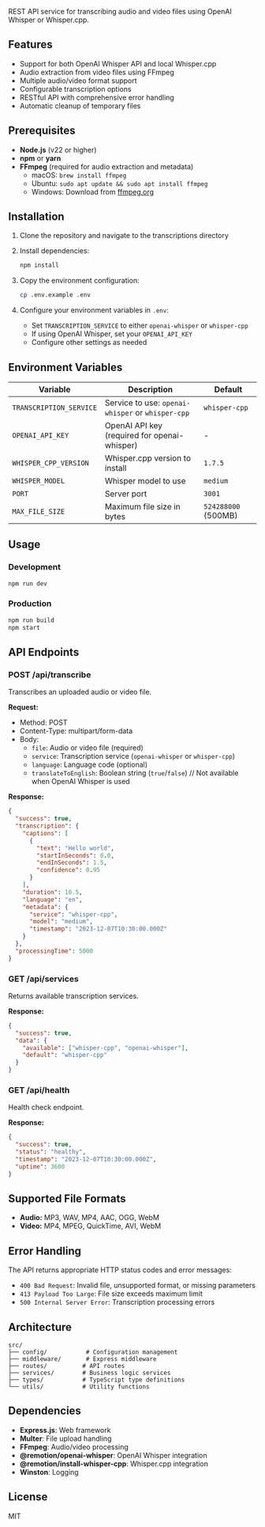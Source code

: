 REST API service for transcribing audio and video files using OpenAI Whisper or Whisper.cpp.

## Features

- Support for both OpenAI Whisper API and local Whisper.cpp
- Audio extraction from video files using FFmpeg
- Multiple audio/video format support
- Configurable transcription options
- RESTful API with comprehensive error handling
- Automatic cleanup of temporary files

## Prerequisites

- **Node.js** (v22 or higher)
- **npm** or **yarn**
- **FFmpeg** (required for audio extraction and metadata)
  - macOS: `brew install ffmpeg`
  - Ubuntu: `sudo apt update && sudo apt install ffmpeg`
  - Windows: Download from [ffmpeg.org](https://ffmpeg.org/download.html)

## Installation

1. Clone the repository and navigate to the transcriptions directory
2. Install dependencies:
   ```bash
   npm install
   ```

3. Copy the environment configuration:
   ```bash
   cp .env.example .env
   ```

4. Configure your environment variables in `.env`:
   - Set `TRANSCRIPTION_SERVICE` to either `openai-whisper` or `whisper-cpp`
   - If using OpenAI Whisper, set your `OPENAI_API_KEY`
   - Configure other settings as needed

## Environment Variables

| Variable | Description | Default |
|----------|-------------|---------|
| `TRANSCRIPTION_SERVICE` | Service to use: `openai-whisper` or `whisper-cpp` | `whisper-cpp` |
| `OPENAI_API_KEY` | OpenAI API key (required for openai-whisper) | - |
| `WHISPER_CPP_VERSION` | Whisper.cpp version to install | `1.7.5` |
| `WHISPER_MODEL` | Whisper model to use | `medium` |
| `PORT` | Server port | `3001` |
| `MAX_FILE_SIZE` | Maximum file size in bytes | `524288000` (500MB) |

## Usage

### Development

```bash
npm run dev
```

### Production

```bash
npm run build
npm start
```

## API Endpoints

### POST /api/transcribe

Transcribes an uploaded audio or video file.

**Request:**
- Method: POST
- Content-Type: multipart/form-data
- Body:
  - `file`: Audio or video file (required)
  - `service`: Transcription service (`openai-whisper` or `whisper-cpp`)
  - `language`: Language code (optional)
  - `translateToEnglish`: Boolean string (`true`/`false`)  // Not available when OpenAI Whisper is used

**Response:**
```json
{
  "success": true,
  "transcription": {
    "captions": [
      {
        "text": "Hello world",
        "startInSeconds": 0.0,
        "endInSeconds": 1.5,
        "confidence": 0.95
      }
    ],
    "duration": 10.5,
    "language": "en",
    "metadata": {
      "service": "whisper-cpp",
      "model": "medium",
      "timestamp": "2023-12-07T10:30:00.000Z"
    }
  },
  "processingTime": 5000
}
```

### GET /api/services

Returns available transcription services.

**Response:**
```json
{
  "success": true,
  "data": {
    "available": ["whisper-cpp", "openai-whisper"],
    "default": "whisper-cpp"
  }
}
```

### GET /api/health

Health check endpoint.

**Response:**
```json
{
  "success": true,
  "status": "healthy",
  "timestamp": "2023-12-07T10:30:00.000Z",
  "uptime": 3600
}
```

## Supported File Formats

- **Audio:** MP3, WAV, MP4, AAC, OGG, WebM
- **Video:** MP4, MPEG, QuickTime, AVI, WebM

## Error Handling

The API returns appropriate HTTP status codes and error messages:

- `400 Bad Request`: Invalid file, unsupported format, or missing parameters
- `413 Payload Too Large`: File size exceeds maximum limit
- `500 Internal Server Error`: Transcription processing errors

## Architecture

```
src/
├── config/           # Configuration management
├── middleware/       # Express middleware
├── routes/          # API routes
├── services/        # Business logic services
├── types/           # TypeScript type definitions
└── utils/           # Utility functions
```

## Dependencies

- **Express.js**: Web framework
- **Multer**: File upload handling
- **FFmpeg**: Audio/video processing
- **@remotion/openai-whisper**: OpenAI Whisper integration
- **@remotion/install-whisper-cpp**: Whisper.cpp integration
- **Winston**: Logging

## License

MIT
